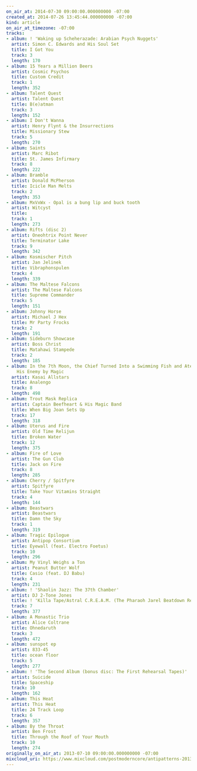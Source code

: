 ```yaml
---
on_air_at: 2014-07-30 09:00:00.000000000 -07:00
created_at: 2014-07-26 13:45:44.000000000 -07:00
kind: article
on_air_at_timezone: -07:00
tracks:
- album: ! 'Waking up Scheherazade: Arabian Psych Nuggets'
  artist: Simon C. Edwards and His Soul Set
  title: I Got You
  track: 3
  length: 170
- album: 15 Years a Million Beers
  artist: Cosmic Psychos
  title: Custom Credit
  track: 1
  length: 352
- album: Talent Quest
  artist: Talent Quest
  title: B(e)atman
  track: 3
  length: 152
- album: I Don't Wanna
  artist: Henry Flynt & the Insurrections
  title: Missionary Stew
  track: 5
  length: 270
- album: Saints
  artist: Marc Ribot
  title: St. James Infirmary
  track: 8
  length: 222
- album: Bramble
  artist: Donald McPherson
  title: Icicle Man Melts
  track: 2
  length: 353
- album: MxVxWx - Opal is a bung lip and buck tooth
  artist: Witcyst
  title: 
  track: 1
  length: 273
- album: Rifts (disc 2)
  artist: Oneohtrix Point Never
  title: Terminator Lake
  track: 9
  length: 342
- album: Kosmischer Pitch
  artist: Jan Jelinek
  title: Vibraphonspulen
  track: 4
  length: 339
- album: The Maltese Falcons
  artist: The Maltese Falcons
  title: Supreme Commander
  track: 5
  length: 151
- album: Johnny Horse
  artist: Michael J Hex
  title: Mr Party Frocks
  track: 2
  length: 191
- album: Sideburn Showcase
  artist: Boss Christ
  title: Matahawi Stampede
  track: 2
  length: 185
- album: In the 7th Moon, the Chief Turned Into a Swimming Fish and Ate the Head of
    His Enemy by Magic
  artist: Kasai Allstars
  title: Analengo
  track: 8
  length: 498
- album: Trout Mask Replica
  artist: Captain Beefheart & His Magic Band
  title: When Big Joan Sets Up
  track: 17
  length: 318
- album: Uterus and Fire
  artist: Old Time Relijun
  title: Broken Water
  track: 12
  length: 375
- album: Fire of Love
  artist: The Gun Club
  title: Jack on Fire
  track: 8
  length: 285
- album: Cherry / Spitfyre
  artist: Spitfyre
  title: Take Your Vitamins Straight
  track: 4
  length: 144
- album: Beastwars
  artist: Beastwars
  title: Damn the Sky
  track: 1
  length: 319
- album: Tragic Epilogue
  artist: Antipop Consortium
  title: Eyewall (feat. Electro Foetus)
  track: 10
  length: 296
- album: My Vinyl Weighs a Ton
  artist: Peanut Butter Wolf
  title: Casio (feat. DJ Babu)
  track: 4
  length: 231
- album: ! 'Shaolin Jazz: The 37th Chamber'
  artist: DJ 2-Tone Jones
  title: ! 'Killa Tape/Astral C.R.E.A.M. (The Pharaoh Jarel Beatdown Remix) '
  track: 7
  length: 377
- album: A Monastic Trio
  artist: Alice Coltrane
  title: Ohnedaruth
  track: 3
  length: 472
- album: sunspot ep
  artist: 833-45
  title: ocean floor
  track: 5
  length: 277
- album: ! 'The Second Album (bonus disc: The First Rehearsal Tapes)'
  artist: Suicide
  title: Spaceship
  track: 10
  length: 162
- album: This Heat
  artist: This Heat
  title: 24 Track Loop
  track: 6
  length: 357
- album: By the Throat
  artist: Ben Frost
  title: Through the Roof of Your Mouth
  track: 10
  length: 274
originally_on_air_at: 2013-07-10 09:00:00.000000000 -07:00
mixcloud_uri: https://www.mixcloud.com/postmoderncore/antipatterns-2013-07-10/
---
```

